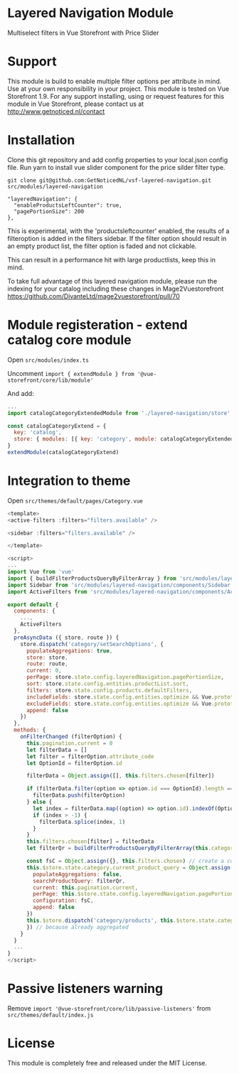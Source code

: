 # Layered Navigation Module
Multiselect filters in Vue Storefront with Price Slider

# Support
This module is build to enable multiple filter options per attribute in mind.
Use at your own responsibility in your project. This module is tested on Vue Storefront 1.9.
For any support installing, using or request features for this module in Vue Storefront, please contact us at http://www.getnoticed.nl/contact

# Installation
Clone this git repository and add config properties to your local.json config file.
Run yarn to install vue slider component for the price silder filter type. 

```shell
git clone git@github.com:GetNoticedNL/vsf-layered-navigation.git src/modules/layered-navigation
```

```
"layeredNavigation": {
  "enableProductsLeftCounter": true,
  "pagePortionSize": 200
},
```

This is experimental, with the 'productsleftcounter' enabled, the results of a filteroption is added in the filters sidebar. If the filter option should result in an empty product list, the filter option is faded and not clickable.

This can result in a performance hit with large productlists, keep this in mind.

To take full advantage of this layered navigation module, please run the indexing for your catalog including these changes in Mage2Vuestorefront https://github.com/DivanteLtd/mage2vuestorefront/pull/70

# Module registeration - extend catalog core module
Open `src/modules/index.ts`

Uncomment `import { extendModule } from '@vue-storefront/core/lib/module'`

And add:

```js
...
import catalogCategoryExtendedModule from './layered-navigation/store'

const catalogCategoryExtend = {
  key: 'catalog',
  store: { modules: [{ key: 'category', module: catalogCategoryExtendedModule }] }
} 
extendModule(catalogCategoryExtend)
```

# Integration to theme
Open `src/themes/default/pages/Category.vue`

```js
<template>
<active-filters :filters="filters.available" />

<sidebar :filters="filters.available" />

</template>

<script>
...
import Vue from 'vue'
import { buildFilterProductsQueryByFilterArray } from 'src/modules/layered-navigation/helpers'
import Sidebar from 'src/modules/layered-navigation/components/Sidebar'
import ActiveFilters from 'src/modules/layered-navigation/components/ActiveFilters'

export default {
  components: {
    ...,
    ActiveFilters
  },
  preAsyncData ({ store, route }) {
    store.dispatch('category/setSearchOptions', {
      populateAggregations: true,
      store: store,
      route: route,
      current: 0,
      perPage: store.state.config.layeredNavigation.pagePortionSize,
      sort: store.state.config.entities.productList.sort,
      filters: store.state.config.products.defaultFilters,
      includeFields: store.state.config.entities.optimize && Vue.prototype.$isServer ? store.state.config.entities.productList.includeFields : null,
      excludeFields: store.state.config.entities.optimize && Vue.prototype.$isServer ? store.state.config.entities.productList.excludeFields : null,
      append: false
    })
  },
  methods: {
    onFilterChanged (filterOption) {
      this.pagination.current = 0
      let filterData = []
      let filter = filterOption.attribute_code
      let OptionId = filterOption.id

      filterData = Object.assign([], this.filters.chosen[filter])

      if (filterData.filter(option => option.id === OptionId).length === 0) {
        filterData.push(filterOption)
      } else {
        let index = filterData.map((option) => option.id).indexOf(OptionId)
        if (index > -1) {
          filterData.splice(index, 1)
        }
      }
      this.filters.chosen[filter] = filterData
      let filterQr = buildFilterProductsQueryByFilterArray(this.category, this.filters.chosen)

      const fsC = Object.assign({}, this.filters.chosen) // create a copy because it will be used asynchronously (take a look below)
      this.$store.state.category.current_product_query = Object.assign(this.$store.state.category.current_product_query, {
        populateAggregations: false,
        searchProductQuery: filterQr,
        current: this.pagination.current,
        perPage: this.$store.state.config.layeredNavigation.pagePortionSize,
        configuration: fsC,
        append: false
      })
      this.$store.dispatch('category/products', this.$store.state.category.current_product_query).then((res) => {
      }) // because already aggregated
    }
  }
  ...
}
</script>
```

# Passive listeners warning
Remove `import '@vue-storefront/core/lib/passive-listeners'` from `src/themes/default/index.js` 

# License
This module is completely free and released under the MIT License.
